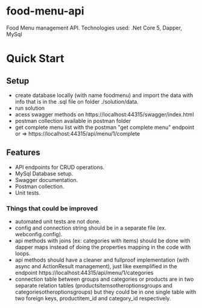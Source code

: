 # food-menu-api
Food Menu management API. Technologies used: .Net Core 5, Dapper, MySql

# Quick Start

## Setup 

- create database locally (with name foodmenu) and import the data with info that is in the .sql file on folder ./solution/data.
- run solution
- acess swagger methods on https://localhost:44315/swagger/index.html
- postman collection available in postman folder 
- get complete menu list with the postman "get complete menu" endpoint or => https://localhost:44315/api/menu/1/complete


## Features

- API endpoints for CRUD operations.
- MySql Database setup.
- Swagger documentation.
- Postman collection.
- Unit tests.


### Things that could be improved

- automated unit tests are not done.
- config and connection string should be in a separate file (ex. webconfig.config).
- api methods with joins (ex: categories with items) should be done with dapper maps instead of doing the properties mapping in the code with loops.
- api methods should have a cleaner and fullproof implementation (with async and ActionResult management), just like exemplified in the endpoint https://localhost:44315/api/menu/1/categories
- connection table between groups and categories or products are in two separate relation tables (productsitemsotheroptionsgroups and categoriesotheroptionsgroups) but they could be in one single table with two foreign keys, productitem_id and category_id respectively.
